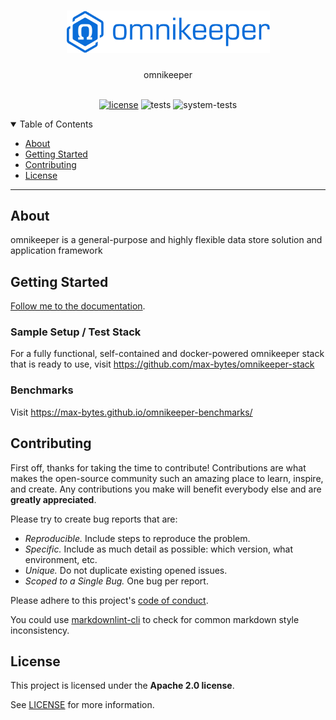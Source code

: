<h1 align="center">
    <img src="docs/source/assets/images/omnikeeper_logo_v1.0.png" alt="Logo" width="325">
</h1>

<div align="center">
  omnikeeper
</div>

<div align="center">
<br />

[![license](https://img.shields.io/github/license/max-bytes/omnikeeper)](LICENSE)
![tests](https://github.com/max-bytes/omnikeeper/actions/workflows/run-tests.yml/badge.svg)
![system-tests](https://github.com/max-bytes/omnikeeper/actions/workflows/run-system-tests.yml/badge.svg)

</div>

<details open="open">
<summary>Table of Contents</summary>

- [About](#about)
- [Getting Started](#getting-started)
- [Contributing](#contributing)
- [License](#license)

</details>

---

## About

omnikeeper is a general-purpose and highly flexible data store solution and application framework

## Getting Started

[Follow me to the documentation](https://github.com/max-bytes/omnikeeper/wiki).

### Sample Setup / Test Stack

For a fully functional, self-contained and docker-powered omnikeeper stack that is ready to use, visit https://github.com/max-bytes/omnikeeper-stack

### Benchmarks

Visit <https://max-bytes.github.io/omnikeeper-benchmarks/>

## Contributing

First off, thanks for taking the time to contribute! Contributions are what makes the open-source community such an amazing place to learn, inspire, and create. Any contributions you make will benefit everybody else and are **greatly appreciated**.

Please try to create bug reports that are:

- _Reproducible._ Include steps to reproduce the problem.
- _Specific._ Include as much detail as possible: which version, what environment, etc.
- _Unique._ Do not duplicate existing opened issues.
- _Scoped to a Single Bug._ One bug per report.

Please adhere to this project's [code of conduct](https://github.com/max-bytes/omnikeeper/wiki/meta_code-of-conduct).

You could use [markdownlint-cli](https://github.com/igorshubovych/markdownlint-cli) to check for common markdown style inconsistency.

## License

This project is licensed under the **Apache 2.0 license**.

See [LICENSE](LICENSE) for more information.

